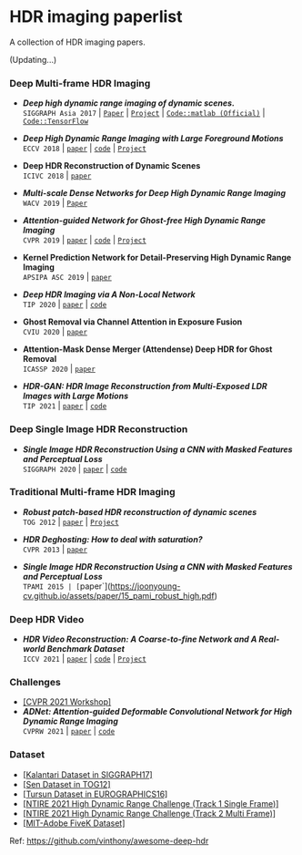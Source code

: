 # HDR imaging paperlist

A collection of HDR imaging papers.

(Updating...)


### Deep Multi-frame HDR Imaging

* **_Deep high dynamic range imaging of dynamic scenes._** <br>
  `SIGGRAPH Asia 2017` | [`Paper`](https://cseweb.ucsd.edu/~viscomp/projects/SIG17HDR/PaperData/SIGGRAPH17_HDR.pdf) | [`Project`](http://viscomp.ucsd.edu/projects/SIG17HDR/) | [`Code::matlab (Official)`](https://cseweb.ucsd.edu/~viscomp/projects/SIG17HDR/PaperData/SIGGRAPH17_HDR_Code_v1.0.zip) | [`Code::TensorFlow`](https://github.com/TH3CHARLie/deep-high-dynamic-range)<br>

* **_Deep High Dynamic Range Imaging with Large Foreground Motions_**  <br>
  `ECCV 2018` | [`paper`](https://www.ecva.net/papers/eccv_2018/papers_ECCV/papers/Shangzhe_Wu_Deep_High_Dynamic_ECCV_2018_paper.pdf) | [`code`](https://github.com/elliottwu/DeepHDR) | [`Project`](https://elliottwu.com/projects/hdr/) 

* **Deep HDR Reconstruction of Dynamic Scenes** <br>
  `ICIVC 2018` | [`paper`](https://ieeexplore.ieee.org/abstract/document/8492856)

* **_Multi-scale Dense Networks for Deep High Dynamic Range Imaging_** <br>
  `WACV 2019`  | [`Paper`](https://ieeexplore.ieee.org/document/8658831)

* **_Attention-guided Network for Ghost-free High Dynamic Range Imaging_** <br>
  `CVPR 2019` | [`paper`](https://arxiv.org/abs/1904.10293) | [`code`](https://github.com/qingsenyangit/AHDRNet) | [`Project`](https://donggong1.github.io/ahdr.html)

* **Kernel Prediction Network for Detail-Preserving High Dynamic Range Imaging** <br>
  `APSIPA ASC 2019` | [`paper`](https://ieeexplore.ieee.org/document/9023217)

* **_Deep HDR Imaging via A Non-Local Network_** <br>
  `TIP 2020` | [`paper`](https://ieeexplore.ieee.org/abstract/document/8989959) | [`code`](https://github.com/tuvovan/NHDRRNet)

* **Ghost Removal via Channel Attention in Exposure Fusion**  <br>
  `CVIU 2020` | [`paper`](https://www.sciencedirect.com/science/article/pii/S1077314220301132)

* **Attention-Mask Dense Merger (Attendense) Deep HDR for Ghost Removal**  <br>
  `ICASSP 2020` | [`paper`](https://ieeexplore.ieee.org/abstract/document/9053180)

* **_HDR-GAN: HDR Image Reconstruction from Multi-Exposed LDR Images with Large Motions_** <br>
  `TIP 2021` | [`paper`](https://arxiv.org/abs/2007.01628) | [`code`](https://github.com/nonu116/HDR-GAN)

### Deep Single Image HDR Reconstruction

* **_Single Image HDR Reconstruction Using a CNN with Masked Features and Perceptual Loss_** <br>
  `SIGGRAPH 2020` | [`paper`](https://arxiv.org/abs/2005.07335) | [`code`](https://github.com/marcelsan/Deep-HdrReconstruction)

### Traditional Multi-frame HDR Imaging

* **_Robust patch-based HDR reconstruction of dynamic scenes_** <br>
  `TOG 2012` | [`paper`](https://people.engr.tamu.edu/nimak/Data/SIGASIA12_HDR_PatchBasedReconstruction_LoRes.pdf) | [`Project`](https://web.ece.ucsb.edu/~psen/hdrvideo)

* **_HDR Deghosting: How to deal with saturation?_** <br>
  `CVPR 2013` | [`paper`](http://citeseerx.ist.psu.edu/viewdoc/download?doi=10.1.1.365.7215&rep=rep1&type=pdf) 
* **_Single Image HDR Reconstruction Using a CNN with Masked Features and Perceptual Loss_** <br>
  `TPAMI 2015 | [`paper`](https://joonyoung-cv.github.io/assets/paper/15_pami_robust_high.pdf) 

### Deep HDR Video

* **_HDR Video Reconstruction: A Coarse-to-fine Network and A Real-world Benchmark Dataset_** <br>
  `ICCV 2021` | [`paper`](https://arxiv.org/abs/2103.14943) | [`code`](https://github.com/guanyingc/DeepHDRVideo) | [`Project`](https://guanyingc.github.io/DeepHDRVideo/)


### Challenges

* [[CVPR 2021 Workshop]](https://arxiv.org/abs/2106.01439)
* **_ADNet: Attention-guided Deformable Convolutional Network for High Dynamic Range Imaging_** <br>
  `CVPRW 2021` | [`paper`](https://arxiv.org/pdf/2105.10697.pdf) | [`code`](https://github.com/liuzhen03/ADNet)

### Dataset

* [[Kalantari Dataset in SIGGRAPH17]](https://cseweb.ucsd.edu/~viscomp/projects/SIG17HDR/)
* [[Sen Dataset in TOG12]](https://web.ece.ucsb.edu/~psen/hdrvideo)
* [[Tursun Dataset in EUROGRAPHICS16]](https://user.ceng.metu.edu.tr/~akyuz/files/eg2016/index.html)
* [[NTIRE 2021 High Dynamic Range Challenge (Track 1 Single Frame)]](https://competitions.codalab.org/competitions/28161#participate-get-data)
* [[NTIRE 2021 High Dynamic Range Challenge (Track 2 Multi Frame)]](https://competitions.codalab.org/competitions/28162)
* [[MIT-Adobe FiveK Dataset]](https://data.csail.mit.edu/graphics/fivek/)



Ref:
https://github.com/vinthony/awesome-deep-hdr
